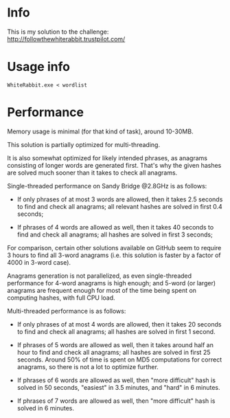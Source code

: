 Info
====

This is my solution to the challenge: http://followthewhiterabbit.trustpilot.com/

Usage info
==========

```
WhiteRabbit.exe < wordlist
```

Performance
===========

Memory usage is minimal (for that kind of task), around 10-30MB.

This solution is partially optimized for multi-threading.

It is also somewhat optimized for likely intended phrases, as anagrams consisting of longer words are generated first.
That's why the given hashes are solved much sooner than it takes to check all anagrams.

Single-threaded performance on Sandy Bridge @2.8GHz is as follows:

* If only phrases of at most 3 words are allowed, then it takes 2.5 seconds to find and check all anagrams; all relevant hashes are solved in first 0.4 seconds;

* If phrases of 4 words are allowed as well, then it takes 40 seconds to find and check all anagrams; all hashes are solved in first 3 seconds;

For comparison, certain other solutions available on GitHub seem to require 3 hours to find all 3-word anagrams (i.e. this solution is faster by a factor of 4000 in 3-word case).

Anagrams generation is not parallelized, as even single-threaded performance for 4-word anagrams is high enough; and 5-word (or larger) anagrams are frequent enough for most of the time being spent on computing hashes, with full CPU load.

Multi-threaded performance is as follows:

* If only phrases of at most 4 words are allowed, then it takes 20 seconds to find and check all anagrams; all hashes are solved in first 1 second.

* If phrases of 5 words are allowed as well, then it takes around half an hour to find and check all anagrams; all hashes are solved in first 25 seconds. Around 50% of time is spent on MD5 computations for correct anagrams, so there is not a lot to optimize further.

* If phrases of 6 words are allowed as well, then "more difficult" hash is solved in 50 seconds, "easiest" in 3.5 minutes, and "hard" in 6 minutes.

* If phrases of 7 words are allowed as well, then "more difficult" hash is solved in 6 minutes.
